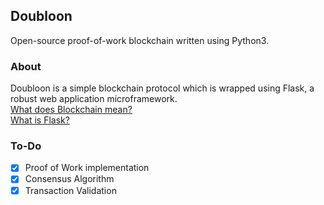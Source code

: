 ## Doubloon
Open-source proof-of-work blockchain written using Python3.

### About
Doubloon is a simple blockchain protocol which is wrapped using Flask, a robust web application microframework.\
[What does Blockchain mean?](https://blockgeeks.com/guides/what-is-blockchain-technology/)\
[What is Flask?](https://github.com/pallets/flask)

### To-Do
- [x] Proof of Work implementation
- [x] Consensus Algorithm
- [x] Transaction Validation
